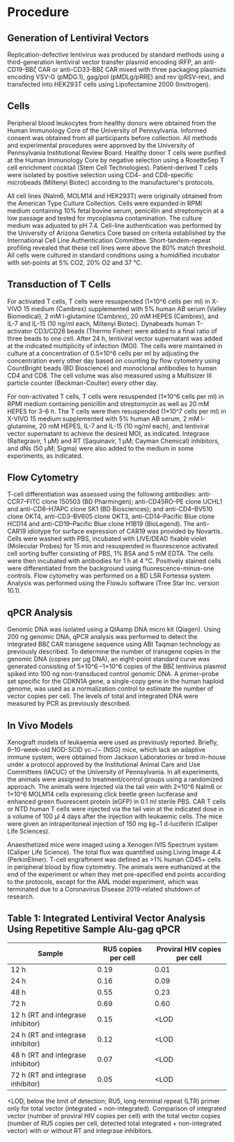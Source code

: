 # Procedure

## Generation of Lentiviral Vectors
Replication-defective lentivirus was produced by standard methods using a third-generation lentiviral vector transfer plasmid encoding iRFP, an anti-CD19-BBζ CAR or anti-CD33-BBζ CAR mixed with three packaging plasmids encoding VSV-G (pMDG.1), gag/pol (pMDLg/pRRE) and rev (pRSV-rev), and transfected into HEK293T cells using Lipofectamine 2000 (Invitrogen).

## Cells
Peripheral blood leukocytes from healthy donors were obtained from the Human Immunology Core of the University of Pennsylvania. Informed consent was obtained from all participants before collection. All methods and experimental procedures were approved by the University of Pennsylvania Institutional Review Board. Healthy donor T cells were purified at the Human Immunology Core by negative selection using a RosetteSep T cell enrichment cocktail (Stem Cell Technologies). Patient-derived T cells were isolated by positive selection using CD4- and CD8-specific microbeads (Miltenyi Biotec) according to the manufacturer's protocols.

All cell lines (Nalm6, MOLM14 and HEK293T) were originally obtained from the American Type Culture Collection. Cells were expanded in RPMI medium containing 10% fetal bovine serum, penicillin and streptomycin at a low passage and tested for mycoplasma contamination. The culture medium was adjusted to pH 7.4. Cell-line authentication was performed by the University of Arizona Genetics Core based on criteria established by the International Cell Line Authentication Committee. Short-tandem-repeat profiling revealed that these cell lines were above the 80% match threshold. All cells were cultured in standard conditions using a humidified incubator with set-points at 5% CO2, 20% O2 and 37 °C.

## Transduction of T Cells
For activated T cells, T cells were resuspended (1×10^6 cells per ml) in X-VIVO 15 medium (Cambrex) supplemented with 5% human AB serum (Valley Biomedical), 2 mM l-glutamine (Cambrex), 20 mM HEPES (Cambrex), and IL-7 and IL-15 (10 ng/ml each, Miltenyi Biotec). Dynabeads human T-activator CD3/CD28 beads (Thermo Fisher) were added to a final ratio of three beads to one cell. After 24 h, lentiviral vector supernatant was added at the indicated multiplicity of infection (MOI). The cells were maintained in culture at a concentration of 0.5×10^6 cells per ml by adjusting the concentration every other day based on counting by flow cytometry using CountBright beads (BD Bioscience) and monoclonal antibodies to human CD4 and CD8. The cell volume was also measured using a Multisizer III particle counter (Beckman-Coulter) every other day.

For non-activated T cells, T cells were resuspended (1×10^6 cells per ml) in RPMI medium containing penicillin and streptomycin as well as 20 mM HEPES for 3–6 h. The T cells were then resuspended (1×10^7 cells per ml) in X-VIVO 15 medium supplemented with 5% human AB serum, 2 mM l-glutamine, 20 mM HEPES, IL-7 and IL-15 (10 ng/ml each), and lentiviral vector supernatant to achieve the desired MOI, as indicated. Integrase (Raltegravir, 1 µM) and RT (Saquinavir, 1 µM; Cayman Chemical) inhibitors, and dNs (50 µM; Sigma) were also added to the medium in some experiments, as indicated.

## Flow Cytometry
T-cell differentiation was assessed using the following antibodies: anti-CCR7–FITC clone 150503 (BD Pharmingen); anti-CD45RO–PE clone UCHL1 and anti-CD8–H7APC clone SK1 (BD Biosciences); and anti-CD4–BV510 clone OKT4, anti-CD3–BV605 clone OKT3, anti-CD14–Pacific Blue clone HCD14 and anti-CD19–Pacific Blue clone H1B19 (BioLegend). The anti-CAR19 idiotype for surface expression of CAR19 was provided by Novartis. Cells were washed with PBS, incubated with LIVE/DEAD fixable violet (Molecular Probes) for 15 min and resuspended in fluorescence activated cell sorting buffer consisting of PBS, 1% BSA and 5 mM EDTA. The cells were then incubated with antibodies for 1 h at 4 °C. Positively stained cells were differentiated from the background using fluorescence-minus-one controls. Flow cytometry was performed on a BD LSR Fortessa system. Analysis was performed using the FlowJo software (Tree Star Inc. version 10.1).

## qPCR Analysis
Genomic DNA was isolated using a QIAamp DNA micro kit (Qiagen). Using 200 ng genomic DNA, qPCR analysis was performed to detect the integrated BBζ CAR transgene sequence using ABI Taqman technology as previously described. To determine the number of transgene copies in the genomic DNA (copies per µg DNA), an eight-point standard curve was generated consisting of 5×10^6 –1×10^6 copies of the BBζ lentivirus plasmid spiked into 100 ng non-transduced control genomic DNA. A primer–probe set specific for the CDKN1A gene, a single-copy gene in the human haploid genome, was used as a normalization control to estimate the number of vector copies per cell. The levels of total and integrated DNA were measured by PCR as previously described.

## In Vivo Models
Xenograft models of leukaemia were used as previously reported. Briefly, 6–10-week-old NOD-SCID γc−/− (NSG) mice, which lack an adaptive immune system, were obtained from Jackson Laboratories or bred in-house under a protocol approved by the Institutional Animal Care and Use Committees (IACUC) of the University of Pennsylvania. In all experiments, the animals were assigned to treatment/control groups using a randomized approach. The animals were injected via the tail vein with 2×10^6 Nalm6 or 1×10^6 MOLM14 cells expressing click beetle green luciferase and enhanced green fluorescent protein (eGFP) in 0.1 ml sterile PBS. CAR T cells or NTD human T cells were injected via the tail vein at the indicated dose in a volume of 100 µl 4 days after the injection with leukaemic cells. The mice were given an intraperitoneal injection of 150 mg kg−1 d-luciferin (Caliper Life Sciences).

Anaesthetized mice were imaged using a Xenogen IVIS Spectrum system (Caliper Life Science). The total flux was quantified using Living Image 4.4 (PerkinElmer). T-cell engraftment was defined as >1% human CD45+ cells in peripheral blood by flow cytometry. The animals were euthanized at the end of the experiment or when they met pre-specified end points according to the protocols, except for the AML model experiment, which was terminated due to a Coronavirus Disease 2019-related shutdown of research.

## Table 1: Integrated Lentiviral Vector Analysis Using Repetitive Sample Alu-gag qPCR

| Sample                               | RU5 copies per cell | Proviral HIV copies per cell |
|--------------------------------------|----------------------|-------------------------------|
| 12 h                                 | 0.19                 | 0.01                          |
| 24 h                                 | 0.16                 | 0.09                          |
| 48 h                                 | 0.55                 | 0.23                          |
| 72 h                                 | 0.69                 | 0.60                          |
| 12 h (RT and integrase inhibitor)    | 0.15                 | <LOD                          |
| 24 h (RT and integrase inhibitor)    | 0.12                 | <LOD                          |
| 48 h (RT and integrase inhibitor)    | 0.07                 | <LOD                          |
| 72 h (RT and integrase inhibitor)    | 0.05                 | <LOD                          |

<LOD, below the limit of detection; RU5, long-terminal repeat (LTR) primer only for total vector (integrated + non-integrated). Comparison of integrated vector (number of proviral HIV copies per cell) with the total vector copies (number of RU5 copies per cell, detected total integrated + non-integrated vector) with or without RT and integrase inhibitors.